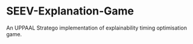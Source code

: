 # SEEV-Explanation-Game
An UPPAAL Stratego implementation of explainability timing optimisation game.

